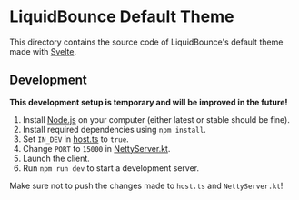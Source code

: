 # LiquidBounce Default Theme

This directory contains the source code of LiquidBounce's default theme made with [Svelte](https://svelte.dev/).

## Development

**This development setup is temporary and will be improved in the future!**

1. Install [Node.js](https://nodejs.org/en) on your computer (either latest or stable should be fine).
2. Install required dependencies using `npm install`.
3. Set `IN_DEV` in [host.ts](https://github.com/CCBlueX/LiquidBounce/blob/nextgen/src-theme/src/integration/host.ts) to `true`.
4. Change `PORT` to `15000` in [NettyServer.kt](https://github.com/CCBlueX/LiquidBounce/blob/nextgen/src/main/kotlin/net/ccbluex/liquidbounce/web/socket/netty/NettyServer.kt).
5. Launch the client.
6. Run `npm run dev` to start a development server.

Make sure not to push the changes made to `host.ts` and `NettyServer.kt`!